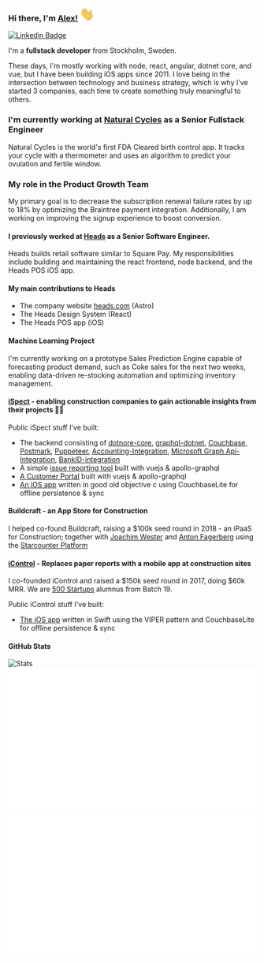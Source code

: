 ### Hi there, I'm [Alex!](https://alexselling.com) <img src="https://raw.githubusercontent.com/sellingsolutions/sellingsolutions/master/wave.gif" width="30px">

[![Linkedin Badge](https://img.shields.io/badge/-Alexander%20Selling-6633cc?style=flat-square&logo=Linkedin&logoColor=white&link=https://www.linkedin.com/in/alexanderselling/)](https://www.linkedin.com/in/alexanderselling/) 

I'm a **fullstack developer** from Stockholm, Sweden.

These days, I'm mostly working with node, react, angular, dotnet core, and vue, but I have been building iOS apps since 2011.
I love being in the intersection between technology and business strategy, which is why I've started 3 companies, each time to create something truly meaningful to others.  

### I'm currently working at [Natural Cycles](https://naturalcycles.com) as a Senior Fullstack Engineer
Natural Cycles is the world's first FDA Cleared birth control app. It tracks your cycle with a thermometer and uses an algorithm to predict your ovulation and fertile window.

### My role in the Product Growth Team
My primary goal is to decrease the subscription renewal failure rates by up to 18% by optimizing the Braintree payment integration. Additionally, I am working on improving the signup experience to boost conversion.

#### I previously worked at [Heads](https://heads.com/) as a Senior Software Engineer.
Heads builds retail software similar to Square Pay. My responsibilities include building and maintaining the react frontend, node backend, and the Heads POS iOS app.  

#### My main contributions to Heads
- The company website [heads.com](https://heads.com/) (Astro)
- The Heads Design System (React)
- The Heads POS app (iOS)
  
#### Machine Learning Project
I'm currently working on a prototype Sales Prediction Engine capable of forecasting product demand, such as Coke sales for the next two weeks, enabling data-driven re-stocking automation and optimizing inventory management.

#### [iSpect](https://ispect.se?lang=en) - enabling construction companies to gain actionable insights from their projects 👷‍♂️ 

Public iSpect stuff I've built:
- The backend consisting of [dotnore-core](https://github.com/dotnet/core), [graphql-dotnet](https://github.com/graphql-dotnet/graphql-dotnet), [Couchbase](https://www.couchbase.com/), [Postmark](https://postmarkapp.com/), [Puppeteer](https://www.puppeteersharp.com/), [Accounting-Integration](https://www.accounting.pe/), [Microsoft Graph Api-Integration](https://docs.microsoft.com/en-us/graph/outlook-calendar-concept-overview), [BankID-integration](https://www.bankid.com/en)
- A simple [issue reporting tool](https://aterrapportering.stage.ispect.se/?token=ZGFtaWFuX2N6dWJhX2ptX3NlX19pcmVwb3J0bGl0ZV90b2tlbg%3D%3D&p=project_1519207592_dbdd0937-5d39-4896-9643-679536ebb2d6&f=) built with vuejs & apollo-graphql
- [A Customer Portal](https://app.ispect.se) built with vuejs & apollo-graphql
- [An iOS app](https://apps.apple.com/se/app/ispect/id905912432) written in good old objective c using CouchbaseLite for offline persistence & sync

#### Buildcraft - an App Store for Construction
I helped co-found Buildcraft, raising a $100k seed round in 2018 - an iPaaS for Construction; together with [Joachim Wester](https://github.com/Starcounter-Jack) and [Anton Fagerberg](https://www.linkedin.com/in/aejfager/) using the [Starcounter Platform](https://starcounter.com/)

#### [iControl](https://icontrolapp.se/en) - Replaces paper reports with a mobile app at construction sites
I co-founded iControl and raised a $150k seed round in 2017, doing $60k MRR. We are [500 Startups](https://500.co/) alumnus from Batch 19.

Public iControl stuff I've built:
- [The iOS app](https://apps.apple.com/se/app/icontrol/id960717076?l=en) written in Swift using the VIPER pattern and CouchbaseLite for offline persistence & sync

#### GitHub Stats
![Stats](https://github-readme-stats.vercel.app/api?username=sellingsolutions&show_icons=true&theme=dracula&count_private=true&hide=prs,stars)
![Langauges](https://github.com/sellingsolutions/github-stats/blob/master/generated/languages.svg)
![Overview](https://github.com/sellingsolutions/github-stats/blob/master/generated/overview.svg)

<!--START_SECTION:waka-->
<!--END_SECTION:waka-->
